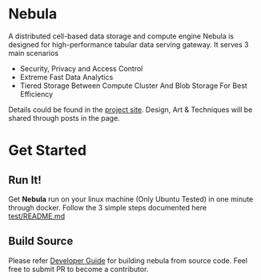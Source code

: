 # Nebula
A distributed cell-based data storage and compute engine
Nebula is designed for high-performance tabular data serving gateway. It serves 3 main scenarios
- Security, Privacy and Access Control
- Extreme Fast Data Analytics
- Tiered Storage Between Compute Cluster And Blob Storage For Best Efficiency

Details could be found in the [project site](https://shawncao.github.io/nebula/). 
Design, Art & Techniques will be shared through posts in the page.

# Get Started
## Run It!
Get **Nebula** run on your linux machine (Only Ubuntu Tested) in one minute through docker.
Follow the 3 simple steps documented here [test/README.md](./test/README.md)

## Build Source
Please refer [Developer Guide](./dev.md) for building nebula from source code.
Feel free to submit PR to become a contributor.
